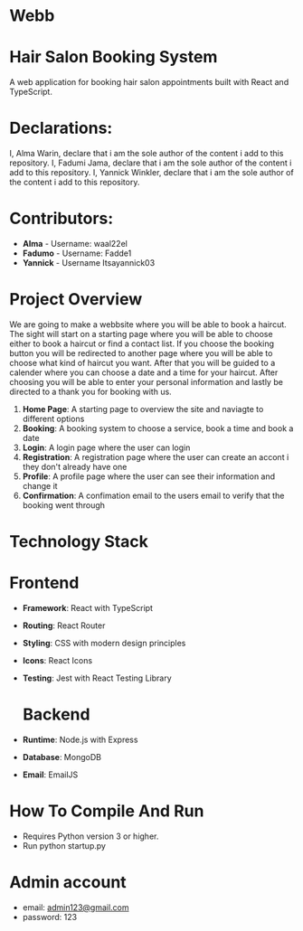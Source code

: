 # Webb
# Hair Salon Booking System
A web application for booking hair salon appointments built with React and TypeScript.

# Declarations:
I, Alma Warin, declare that i am the sole author of the content i add to this repository. 
I, Fadumi Jama, declare that i am the sole author of the content i add to this repository. 
I, Yannick Winkler, declare that i am the sole author of the content i add to this repository. 
# Contributors:
- **Alma** - Username: waal22el
-  **Fadumo** - Username: Fadde1
-  **Yannick** - Username Itsayannick03

# Project Overview
We are going to make a webbsite where you will be able to book a haircut. The sight will start on a starting page where you will be able to choose either to book a haircut or find a contact list. If you choose the booking button you will be redirected to another page where you will be able to choose what kind of haircut you want. After that you will be guided to a calender where you can choose a date and a time for your haircut. After choosing you will be able to enter your personal information and lastly be directed to a thank you for booking with us. 

1. **Home Page**: A starting page to overview the site and naviagte to different options
2. **Booking**: A booking system to choose a service, book a time and book a date
3. **Login**: A login page where the user can login
4. **Registration**: A registration page where the user can create an accont i they don't already have one
5. **Profile**: A profile page where the user can see their information and change it
6. **Confirmation**: A confimation email to the users email to verify that the booking went through

# Technology Stack
  # Frontend
- **Framework**: React with TypeScript
- **Routing**: React Router
- **Styling**: CSS with modern design principles
- **Icons**: React Icons
- **Testing**: Jest with React Testing Library

  #  Backend
- **Runtime**: Node.js with Express
- **Database**: MongoDB
- **Email**: EmailJS

#  How To Compile And Run
  - Requires Python version 3 or higher.
  - Run python startup.py

 # Admin account
 - email: admin123@gmail.com
 - password: 123

